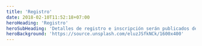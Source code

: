```yaml
---
title: 'Registro'
date: 2018-02-10T11:52:18+07:00
heroHeading: 'Registro'
heroSubHeading: 'Detalles de registro e inscripción serán publicados después del anuncio de postulaciones aceptadas'
heroBackground: 'https://source.unsplash.com/eluzJSfkNCk/1600x400'
---
```


